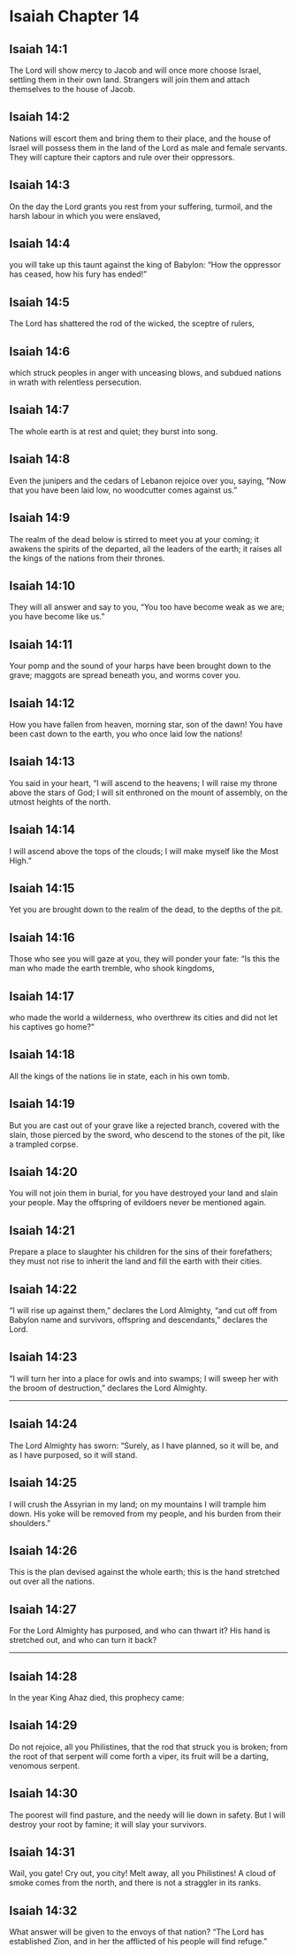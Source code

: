 # Isaiah Chapter 14

## Isaiah 14:1

The Lord will show mercy to Jacob and will once more choose Israel, settling them in their own land. Strangers will join them and attach themselves to the house of Jacob.

## Isaiah 14:2

Nations will escort them and bring them to their place, and the house of Israel will possess them in the land of the Lord as male and female servants. They will capture their captors and rule over their oppressors.

## Isaiah 14:3

On the day the Lord grants you rest from your suffering, turmoil, and the harsh labour in which you were enslaved,

## Isaiah 14:4

you will take up this taunt against the king of Babylon: “How the oppressor has ceased, how his fury has ended!”

## Isaiah 14:5

The Lord has shattered the rod of the wicked, the sceptre of rulers,

## Isaiah 14:6

which struck peoples in anger with unceasing blows, and subdued nations in wrath with relentless persecution.

## Isaiah 14:7

The whole earth is at rest and quiet; they burst into song.

## Isaiah 14:8

Even the junipers and the cedars of Lebanon rejoice over you, saying, “Now that you have been laid low, no woodcutter comes against us.”

## Isaiah 14:9

The realm of the dead below is stirred to meet you at your coming; it awakens the spirits of the departed, all the leaders of the earth; it raises all the kings of the nations from their thrones.

## Isaiah 14:10

They will all answer and say to you, “You too have become weak as we are; you have become like us.”

## Isaiah 14:11

Your pomp and the sound of your harps have been brought down to the grave; maggots are spread beneath you, and worms cover you.

## Isaiah 14:12

How you have fallen from heaven, morning star, son of the dawn! You have been cast down to the earth, you who once laid low the nations!

## Isaiah 14:13

You said in your heart, “I will ascend to the heavens; I will raise my throne above the stars of God; I will sit enthroned on the mount of assembly, on the utmost heights of the north.

## Isaiah 14:14

I will ascend above the tops of the clouds; I will make myself like the Most High.”

## Isaiah 14:15

Yet you are brought down to the realm of the dead, to the depths of the pit.

## Isaiah 14:16

Those who see you will gaze at you, they will ponder your fate: “Is this the man who made the earth tremble, who shook kingdoms,

## Isaiah 14:17

who made the world a wilderness, who overthrew its cities and did not let his captives go home?”

## Isaiah 14:18

All the kings of the nations lie in state, each in his own tomb.

## Isaiah 14:19

But you are cast out of your grave like a rejected branch, covered with the slain, those pierced by the sword, who descend to the stones of the pit, like a trampled corpse.

## Isaiah 14:20

You will not join them in burial, for you have destroyed your land and slain your people. May the offspring of evildoers never be mentioned again.

## Isaiah 14:21

Prepare a place to slaughter his children for the sins of their forefathers; they must not rise to inherit the land and fill the earth with their cities.

## Isaiah 14:22

“I will rise up against them,” declares the Lord Almighty, “and cut off from Babylon name and survivors, offspring and descendants,” declares the Lord.

## Isaiah 14:23

“I will turn her into a place for owls and into swamps; I will sweep her with the broom of destruction,” declares the Lord Almighty.

---

## Isaiah 14:24

The Lord Almighty has sworn: “Surely, as I have planned, so it will be, and as I have purposed, so it will stand.

## Isaiah 14:25

I will crush the Assyrian in my land; on my mountains I will trample him down. His yoke will be removed from my people, and his burden from their shoulders.”

## Isaiah 14:26

This is the plan devised against the whole earth; this is the hand stretched out over all the nations.

## Isaiah 14:27

For the Lord Almighty has purposed, and who can thwart it? His hand is stretched out, and who can turn it back?

---

## Isaiah 14:28

In the year King Ahaz died, this prophecy came:

## Isaiah 14:29

Do not rejoice, all you Philistines, that the rod that struck you is broken; from the root of that serpent will come forth a viper, its fruit will be a darting, venomous serpent.

## Isaiah 14:30

The poorest will find pasture, and the needy will lie down in safety. But I will destroy your root by famine; it will slay your survivors.

## Isaiah 14:31

Wail, you gate! Cry out, you city! Melt away, all you Philistines! A cloud of smoke comes from the north, and there is not a straggler in its ranks.

## Isaiah 14:32

What answer will be given to the envoys of that nation? “The Lord has established Zion, and in her the afflicted of his people will find refuge.”
